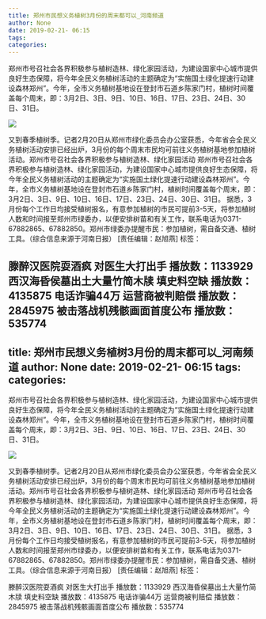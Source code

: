 ```yaml
---
title: 郑州市民想义务植树3月份的周末都可以_河南频道
author: None
date: 2019-02-21- 06:15
tags: 
categories: 
---
```

郑州市号召社会各界积极参与植树造林、绿化家园活动，为建设国家中心城市提供良好生态保障，将今年全民义务植树活动的主题确定为“实施国土绿化提速行动建设森林郑州”。今年，全市义务植树基地设在登封市石道乡陈家门村，植树时间覆盖每个周末，即：3月2日、3日、9日、10日、16日、17日、23日、24日、30日、31日。
<!-- more -->
                
<img align="center" border="0" src="http://p2.ifengimg.com/a/2016/0810/204c433878d5cf9size1_w16_h16.png" />
                
            
又到春季植树季。记者2月20日从郑州市绿化委员会办公室获悉，今年省会全民义务植树活动安排已经出炉，3月份的每个周末市民均可前往义务植树基地参加植树活动。郑州市号召社会各界积极参与植树造林、绿化家园活动
郑州市号召社会各界积极参与植树造林、绿化家园活动，为建设国家中心城市提供良好生态保障，将今年全民义务植树活动的主题确定为“实施国土绿化提速行动建设森林郑州”。今年，全市义务植树基地设在登封市石道乡陈家门村，植树时间覆盖每个周末，即：3月2日、3日、9日、10日、16日、17日、23日、24日、30日、31日。
据悉，3月份每个工作日均接受植树报名，有意参加植树的市民可提前3-5天，将参加植树人数和时间报至郑州市绿委办，以便安排树苗和有关工作，联系电话为0371-67882865、67882850。郑州市绿委办提醒市民：参加植树，需自备交通、植树工具。（综合信息来源于河南日报）
[责任编辑：赵旭燕]
标签：
 
             
滕醉汉医院耍酒疯 对医生大打出手
播放数：1133929
西汉海昏侯墓出土大量竹简木牍 填史料空缺
播放数：4135875
电话诈骗44万 运营商被判赔偿
播放数：2845975
被击落战机残骸画面首度公布
播放数：535774
---
title: 郑州市民想义务植树3月份的周末都可以_河南频道
author: None
date: 2019-02-21- 06:15
tags: 
categories: 
---
郑州市号召社会各界积极参与植树造林、绿化家园活动，为建设国家中心城市提供良好生态保障，将今年全民义务植树活动的主题确定为“实施国土绿化提速行动建设森林郑州”。今年，全市义务植树基地设在登封市石道乡陈家门村，植树时间覆盖每个周末，即：3月2日、3日、9日、10日、16日、17日、23日、24日、30日、31日。
<!-- more -->
                
<img align="center" border="0" src="http://p2.ifengimg.com/a/2016/0810/204c433878d5cf9size1_w16_h16.png" />
                
            
又到春季植树季。记者2月20日从郑州市绿化委员会办公室获悉，今年省会全民义务植树活动安排已经出炉，3月份的每个周末市民均可前往义务植树基地参加植树活动。郑州市号召社会各界积极参与植树造林、绿化家园活动
郑州市号召社会各界积极参与植树造林、绿化家园活动，为建设国家中心城市提供良好生态保障，将今年全民义务植树活动的主题确定为“实施国土绿化提速行动建设森林郑州”。今年，全市义务植树基地设在登封市石道乡陈家门村，植树时间覆盖每个周末，即：3月2日、3日、9日、10日、16日、17日、23日、24日、30日、31日。
据悉，3月份每个工作日均接受植树报名，有意参加植树的市民可提前3-5天，将参加植树人数和时间报至郑州市绿委办，以便安排树苗和有关工作，联系电话为0371-67882865、67882850。郑州市绿委办提醒市民：参加植树，需自备交通、植树工具。（综合信息来源于河南日报）
[责任编辑：赵旭燕]
标签：
 
             
滕醉汉医院耍酒疯 对医生大打出手
播放数：1133929
西汉海昏侯墓出土大量竹简木牍 填史料空缺
播放数：4135875
电话诈骗44万 运营商被判赔偿
播放数：2845975
被击落战机残骸画面首度公布
播放数：535774
